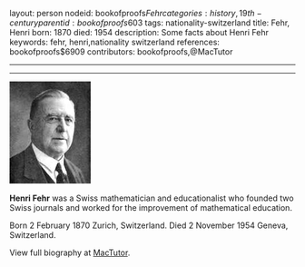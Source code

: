layout: person
nodeid: bookofproofs$Fehr
categories: history,19th-century
parentid: bookofproofs$603
tags: nationality-switzerland
title: Fehr, Henri
born: 1870
died: 1954
description: Some facts about Henri Fehr
keywords: fehr, henri,nationality switzerland
references: bookofproofs$6909
contributors: bookofproofs,@MacTutor

---


---

![Fehr.jpg](https://github.com/bookofproofs/bookofproofs.github.io/blob/main/_sources/_assets/images/portraits/Fehr.jpg?raw=true)

**Henri Fehr** was a Swiss mathematician and educationalist who founded two Swiss journals and worked for the improvement of mathematical education.

Born 2 February 1870 Zurich, Switzerland. Died 2 November 1954 Geneva, Switzerland.


View full biography at [MacTutor](https://mathshistory.st-andrews.ac.uk/Biographies/Fehr/).